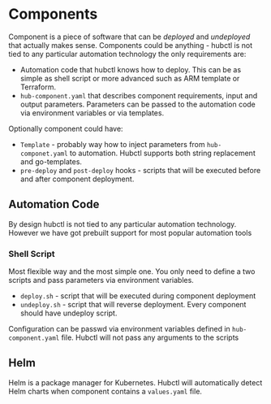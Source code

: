 # Components

Component is a piece of software that can be _deployed_ and _undeployed_ that actually makes sense. Components could be anything - hubctl is not tied to any particular automation technology the only requirements are:

- Automation code that hubctl knows how to deploy. This can be as simple as shell script or more advanced such as ARM template or Terraform.
- `hub-component.yaml` that describes component requirements, input and output parameters. Parameters can be passed to the automation code via environment variables or via templates.

Optionally component could have:

- `Template` - probably  way how to inject parameters from `hub-componet.yaml` to automation. Hubctl supports both string replacement and go-templates. 
- `pre-deploy` and `post-deploy` hooks - scripts that will be executed before and after component deployment.

## Automation Code

By design hubctl is not tied to any particular automation technology. However we have got prebuilt support for most popular automation tools

### Shell Script

Most flexible way and the most simple one. You only need to define a two scripts and pass parameters via environment variables.

* `deploy.sh` - script that will be executed during component deployment
* `undeploy.sh` - script that will reverse deployment. Every component should have undeploy script.

Configuration can be passwd via environment variables defined in `hub-component.yaml` file. Hubctl will not pass any arguments to the scripts

## Helm

Helm is a package manager for Kubernetes. Hubctl will automatically detect Helm charts when component contains a `values.yaml` file.
